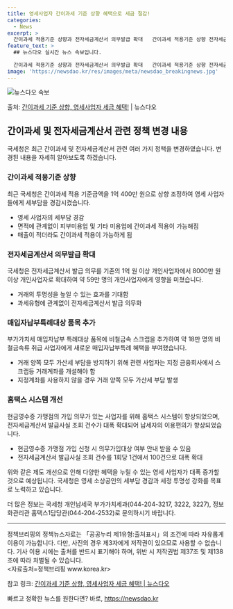 ```yaml
---
title: 영세사업자 간이과세 기준 상향 혜택으로 세금 절감!
categories:
  - News
excerpt: >
  간이과세 적용기준 상향과 전자세금계산서 의무발급 확대   간이과세 적용기준 상향 전자세금계산서 의무발급 확대…
feature_text: >
  ## 뉴스다오 실시간 뉴스 속보입니다.

  간이과세 적용기준 상향과 전자세금계산서 의무발급 확대   간이과세 적용기준 상향 전자세금계산서 의무발급 확대…
image: 'https://newsdao.kr/res/images/meta/newsdao_breakingnews.jpg'
---
```


![뉴스다오 속보](https://newsdao.kr/res/images/meta/newsdao_breakingnews.jpg)

<p>출처: <a href="https://newsdao.kr/4303" rel="dofollow">간이과세 기준 상향, 영세사업자 세금 혜택!</a> | 뉴스다오</p>

<h2 data-ke-size="size26">간이과세 및 전자세금계산서 관련 정책 변경 내용</h2>

<p data-ke-size="size16">국세청은 최근 간이과세 및 전자세금계산서 관련 여러 가지 정책을 변경하였습니다. 변경된 내용을 자세히 알아보도록 하겠습니다.</p>

<h3><b>간이과세 적용기준 상향</b></h3>
<p data-ke-size="size16">최근 국세청은 간이과세 적용 기준금액을 1억 400만 원으로 상향 조정하여 영세 사업자들에게 세부담을 경감시켰습니다.</p>
<ul>
  <li>영세 사업자의 세부담 경감</li>
  <li>면적에 관계없이 피부미용업 및 기타 미용업에 간이과세 적용이 가능해짐</li>
  <li>매출이 적더라도 간이과세 적용이 가능하게 됨</li>
</ul>

<h3><b>전자세금계산서 의무발급 확대</b></h3>
<p data-ke-size="size16">국세청은 전자세금계산서 발급 의무를 기존의 1억 원 이상 개인사업자에서 8000만 원 이상 개인사업자로 확대하여 약 59만 명의 개인사업자에게 영향을 미쳤습니다.</p>
<ul>
  <li>거래의 투명성을 높일 수 있는 효과를 기대함</li>
  <li>과세유형에 관계없이 전자세금계산서 발급 의무화</li>
</ul>

<h3><b>매입자납부특례대상 품목 추가</b></h3>
<p data-ke-size="size16">부가가치세 매입자납부 특례대상 품목에 비철금속 스크랩을 추가하여 약 18만 명의 비철금속류 취급 사업자에게 새로운 매입자납부특례 혜택을 부여했습니다.</p>
<ul>
  <li>거래 양쪽 모두 가산세 부담을 방지하기 위해 관련 사업자는 지정 금융회사에서 스크랩등 거래계좌를 개설해야 함</li>
  <li>지정계좌를 사용하지 않을 경우 거래 양쪽 모두 가산세 부담 발생</li>
</ul>

<h3><b>홈택스 시스템 개선</b></h3>
<p data-ke-size="size16">현금영수증 가맹점의 가입 의무가 있는 사업자를 위해 홈택스 시스템이 향상되었으며, 전자세금계산서 발급사실 조회 건수가 대폭 확대되어 납세자의 이용편의가 향상되었습니다.</p>
<ul>
  <li>현금영수증 가맹점 가입 신청 시 의무가입대상 여부 안내 받을 수 있음</li>
  <li>전자세금계산서 발급사실 조회 건수를 1회당 1건에서 100건으로 대폭 확대</li>
</ul>

<p data-ke-size="size16">위와 같은 제도 개선으로 인해 다양한 혜택을 누릴 수 있는 영세 사업자가 대폭 증가할 것으로 예상됩니다. 국세청은 영세 소상공인의 세부담 경감과 세정 투명성 강화를 목표로 노력하고 있습니다.</p>

<p data-ke-size="size16">더 많은 정보는 국세청 개인납세국 부가가치세과(044-204-3217, 3222, 3227), 정보화관리관 홈택스1담당관(044-204-2532)로 문의하시기 바랍니다.</p>

<hr data-ke-size="size16">

<p data-ke-size="size16">정책브리핑의 정책뉴스자료는 「공공누리 제1유형:출처표시」의 조건에 따라 자유롭게 이용이 가능합니다. 다만, 사진의 경우 제3자에게 저작권이 있으므로 사용할 수 없습니다. 기사 이용 시에는 출처를 반드시 표기해야 하며, 위반 시 저작권법 제37조 및 제138조에 따라 처벌될 수 있습니다. <br>
<자료출처=정책브리핑 www.korea.kr></p>

<p data-ke-size="size16">참고 링크: <a href="https://newsdao.kr/4303">간이과세 기준 상향, 영세사업자 세금 혜택! | 뉴스다오</a></p>
 

빠르고 정확한 뉴스를 원한다면? 바로, <a href="https://newsdao.kr" rel="dofollow">https://newsdao.kr</a>


